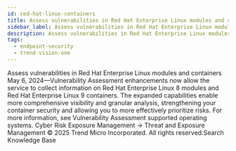 ```yaml
---
id: red-hat-linux-containers
title: Assess vulnerabilities in Red Hat Enterprise Linux modules and containers
sidebar_label: Assess vulnerabilities in Red Hat Enterprise Linux modules and containers
description: Assess vulnerabilities in Red Hat Enterprise Linux modules and containers
tags:
  - endpoint-security
  - trend-vision-one
---
```


 Assess vulnerabilities in Red Hat Enterprise Linux modules and containers May 6, 2024—Vulnerability Assessment enhancements now allow the service to collect information on Red Hat Enterprise Linux 8 modules and Red Hat Enterprise Linux 9 containers. The expanded capabilities enable more comprehensive visibility and granular analysis, strengthening your container security and allowing you to more effectively prioritize risks. For more information, see Vulnerability Assessment supported operating systems. Cyber Risk Exposure Management → Threat and Exposure Management © 2025 Trend Micro Incorporated. All rights reserved.Search Knowledge Base
